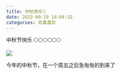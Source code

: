 ```yaml
---
title: 中秋快乐🌕
date: 2022-09-10 14:04:32
categories: 欢喜喜欢
---
```


中秋节快乐
🌕🌕🌕🌕🌕🌕  

![](https://jgox-image-1316409677.cos.ap-guangzhou.myqcloud.com/blog/IMG_midAutumnFestival2022.JPG)

今年的中秋节，在一个周五之后急匆匆的到来了

<!--more-->



